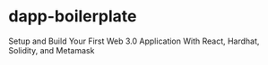 # dapp-boilerplate
Setup and Build Your First Web 3.0 Application With React, Hardhat, Solidity, and Metamask
